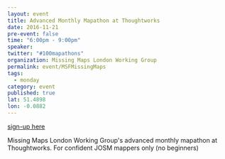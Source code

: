 ```yaml
---
layout: event
title: Advanced Monthly Mapathon at Thoughtworks
date: 2016-11-21
pre-event: false
time: "6:00pm - 9:00pm"
speaker: 
twitter: "#100mapathons"
organization: Missing Maps London Working Group
permalink: event/MSFMissingMaps
tags: 
  - monday
category: event
published: true
lat: 51.4898
lon: -0.0882
---
```

[sign-up here](https://www.eventbrite.co.uk/e/missing-maps-london-november-mid-month-mapping-party-tickets-28890484216)

Missing Maps London Working Group's advanced monthly mapathon at Thoughtworks. For confident JOSM mappers only (no beginners)


